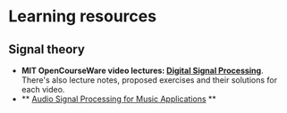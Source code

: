 # Learning resources

## Signal theory

  - **MIT OpenCourseWare video lectures: [Digital Signal
    Processing](http://ocw.mit.edu/resources/res-6-008-digital-signal-processing-spring-2011/index.htm)**.
    There's also lecture notes, proposed exercises and their solutions
    for each video.
  - \*\* [Audio Signal Processing for Music
    Applications](https://www.coursera.org/course/audio) \*\*

